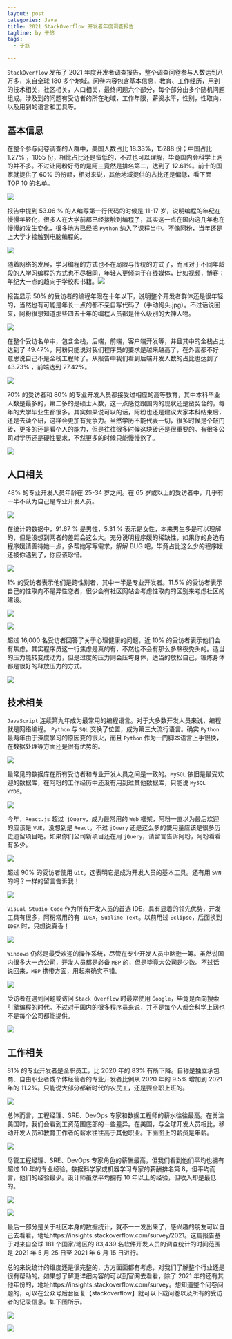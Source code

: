 ```yaml
---
layout: post
categories: Java
title: 2021 StackOverflow 开发者年度调查报告
tagline: by 子悠
tags: 
  - 子悠

---
```


`StackOverflow` 发布了 2021 年度开发者调查报告，整个调查问卷参与人数达到八万多，来自全球 180 多个地域。问卷内容包含基本信息，教育、工作经历，用到的技术相关，社区相关，人口相关，最终问题六个部分，每个部分由多个随机问题组成。涉及到的问题有受访者的所在地域，工作年限，薪资水平，性别，性取向，以及用到的语言和工具等。

<!--more-->

## 基本信息

在整个参与问卷调查的人群中，美国人数占比 18.33%，15288 份；中国占比 1.27% ，1055 份，相比占比还是蛮低的，不过也可以理解，毕竟国内会科学上网的并不多。不过让阿粉好奇的是阿三竟然是排名第二，达到了 12.61%。前十的国家就提供了 60% 的份额，相对来说，其他地域提供的占比还是偏低，看下面 TOP 10 的名单。

![](http://www.justdojava.com/assets/images/2019/java/image_ziyou/2021/0905/1.png)

报告中提到 53.06 % 的人编写第一行代码的时候是 11-17 岁，说明编程的年纪在慢慢年轻化，很多人在大学前都已经接触到编程了，其实这一点在国内这几年也在慢慢的发生变化，很多地方已经把 `Python` 纳入了课程当中。不像阿粉，当年还是上大学才接触到电脑编程的。

![](http://www.justdojava.com/assets/images/2019/java/image_ziyou/2021/0905/2.png)

随着网络的发展，学习编程的方式也不在局限与传统的方式了，而且对于不同年龄段的人学习编程的方式也不尽相同，年轻人更倾向于在线媒体，比如视频，博客；年纪大一点的趋向于学校和书籍。![](http://www.justdojava.com/assets/images/2019/java/image_ziyou/2021/0905/3.png)

报告显示 50% 的受访者的编程年限在十年以下，说明整个开发者群体还是很年轻的，当然也有可能是年长一点的都不亲自写代码了（手动狗头.jpg）。不过话说回来，阿粉很想知道那些四五十年的编程人员都是什么级别的大神人物。

![](http://www.justdojava.com/assets/images/2019/java/image_ziyou/2021/0905/4.png)

在整个受访名单中，包含全栈，后端，前端，客户端开发等，并且其中的全栈占比达到了 49.47%，阿粉只能说对我们程序员的要求是越来越高了，在外面都不好意思说自己不是全栈工程师了。从报告中我们看到后端开发人数的占比也达到了43.73% ，前端达到 27.42%。

![](http://www.justdojava.com/assets/images/2019/java/image_ziyou/2021/0905/5.png)

70% 的受访者和 80% 的专业开发人员都接受过相应的高等教育，其中本科毕业人数是最多的，第二多的是硕士人数，这一点感觉跟国内的现状还是蛮契合的，每年的大学毕业生都很多。其实如果说可以的话，阿粉也还是建议大家本科结束后，还是去读个研，这样会更加有竞争力。当然学历不能代表一切，很多时候是个敲门砖，更多的还是看个人的能力，但是往往很多时候这块砖还是很重要的。有很多公司对学历还是硬性要求，不然更多的时候只能慢慢熬了。

![](http://www.justdojava.com/assets/images/2019/java/image_ziyou/2021/0905/6.png)



## 人口相关

48% 的专业开发人员年龄在 25-34 岁之间。在 65 岁或以上的受访者中，几乎有一半不认为自己是专业开发人员。

![](http://www.justdojava.com/assets/images/2019/java/image_ziyou/2021/0905/7.png)

在统计的数据中，91.67 % 是男性，5.31 % 表示是女性，本来男生多是可以理解的，但是没想到两者的差距会这么大。充分说明程序媛的稀缺性，如果你的身边有程序媛请善待她一点，多帮她写写需求，解解 BUG 吧，毕竟占比这么少的程序媛还被你遇到了，你应该珍惜。

![](http://www.justdojava.com/assets/images/2019/java/image_ziyou/2021/0905/8.png)

1% 的受访者表示他们是跨性别者，其中一半是专业开发者。11.5% 的受访者表示自己的性取向不是异性恋者，很少会有社区网站会考虑性取向的区别来考虑社区的建设。

![](http://www.justdojava.com/assets/images/2019/java/image_ziyou/2021/0905/9.png)

![](http://www.justdojava.com/assets/images/2019/java/image_ziyou/2021/0905/10.png)

超过 16,000 名受访者回答了关于心理健康的问题，近 10% 的受访者表示他们会有焦虑。其实程序员这一行焦虑是真的有，不然也不会有那么多熬夜秃头的。适当的压力能转变成动力，但是过度的压力则会压垮身体，适当的放松自己，锻炼身体都是很好的释放压力的方式。

![](http://www.justdojava.com/assets/images/2019/java/image_ziyou/2021/0905/11.png)

## 技术相关

`JavaScript` 连续第九年成为最常用的编程语言。对于大多数开发人员来说，编程就是网络编程。 `Python` 与 `SQL` 交换了位置，成为第三大流行语言。确实 `Python` 最两年由于深度学习的原因变的很火，而且 `Python` 作为一门脚本语言上手很快，在数据处理等方面还是很有优势的。

![](http://www.justdojava.com/assets/images/2019/java/image_ziyou/2021/0905/12.png)

最常见的数据库在所有受访者和专业开发人员之间是一致的。`MySQL` 依旧是最受欢迎的数据库，在阿粉的工作经历中还没有用到过其他数据库，只能说 `MySQL YYDS`。

![](http://www.justdojava.com/assets/images/2019/java/image_ziyou/2021/0905/13.png)

今年，`React.js` 超过` jQuery`，成为最常用的 `Web` 框架，阿粉一直以为最后欢迎的应该是 `VUE`，没想到是 `React`，不过 `jQuery` 还是这么多的使用量应该是很多历史遗留项目吧。如果你们公司新项目还在用 `jQuery`，请留言告诉阿粉，阿粉看看有多少。

![](http://www.justdojava.com/assets/images/2019/java/image_ziyou/2021/0905/14.png)

超过 90% 的受访者使用 `Git`，这表明它是成为开发人员的基本工具。还有用 `SVN` 的吗？一样的留言告诉我！

![](http://www.justdojava.com/assets/images/2019/java/image_ziyou/2021/0905/15.png)

`Visual Studio Code` 作为所有开发人员的首选 IDE，具有显着的领先优势，开发工具有很多，阿粉常用的有` IDEA`，`Sublime Text`。以前用过 `Eclipse`，后面换到 `IDEA` 时，只想说真香！

![](http://www.justdojava.com/assets/images/2019/java/image_ziyou/2021/0905/16.png)

`Windows` 仍然是最受欢迎的操作系统，尽管在专业开发人员中略逊一筹。虽然说国内很多大一点公司，开发人员都是必备 `MBP` 的，但是毕竟大公司是少数。不过话说回来，`MBP` 携带方面，用起来确实不错。

![](http://www.justdojava.com/assets/images/2019/java/image_ziyou/2021/0905/17.png)

受访者在遇到问题或访问 `Stack Overflow` 时最常使用 `Google`，毕竟是面向搜索引擎编程的时代。不过对于国内的很多程序员来说，并不是每个人都会科学上网也不是每个公司都能提供。

![](http://www.justdojava.com/assets/images/2019/java/image_ziyou/2021/0905/18.png)

## 工作相关

81% 的专业开发者是全职员工，比 2020 年的 83% 有所下降。自称是独立承包商、自由职业者或个体经营者的专业开发者比例从 2020 年的 9.5% 增加到 2021 年的 11.2%。只能说大部分都新时代的农民工，还是要全职上班的。

![](http://www.justdojava.com/assets/images/2019/java/image_ziyou/2021/0905/19.png)

总体而言，工程经理、SRE、DevOps 专家和数据工程师的薪水往往最高。在关注美国时，我们会看到工资范围底部的一些差异。在美国，与全球开发人员相比，移动开发人员和教育工作者的薪水往往高于其他职业。下面图上的薪资是年薪。

![](http://www.justdojava.com/assets/images/2019/java/image_ziyou/2021/0905/20.png)

尽管工程经理、SRE、DevOps 专家角色的薪酬最高，但我们看到他们平均也拥有超过 10 年的专业经验。数据科学家或机器学习专家的薪酬排名第 8，但平均而言，他们的经验最少。设计师虽然平均拥有 10 年以上的经验，但收入却是最低的。

![](http://www.justdojava.com/assets/images/2019/java/image_ziyou/2021/0905/21.png)

![](http://www.justdojava.com/assets/images/2019/java/image_ziyou/2021/0905/22.png)

最后一部分是关于社区本身的数据统计，就不一一发出来了，感兴趣的朋友可以自己去看看，地址https://insights.stackoverflow.com/survey/2021。这篇报告基于对来自全球 181 个国家/地区的 83,439 名软件开发人员的调查统计的时间范围是 2021 年 5 月 25 日至 2021 年 6 月 15 日进行。

总的来说统计的维度还是很完整的，方方面面都有考虑，对我们了解整个行业还是很有帮助的。如果想了解更详细内容的可以到官网去看看，除了 2021 年的还有其他年份的，地址https://insights.stackoverflow.com/survey。想知道整个问卷问题的，可以在公众号后台回复【stackoverflow】就可以下载问卷以及所有的受访者的记录信息。如下图所示。

![](http://www.justdojava.com/assets/images/2019/java/image_ziyou/2021/0905/23.png)

![](http://www.justdojava.com/assets/images/2019/java/image_ziyou/2021/0905/24.png)

